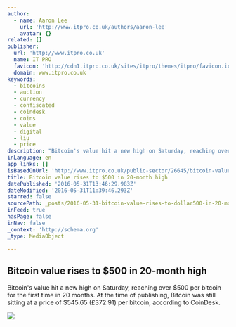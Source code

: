 ```yaml
---
author:
  - name: Aaron Lee
    url: 'http://www.itpro.co.uk/authors/aaron-lee'
    avatar: {}
related: []
publisher:
  url: 'http://www.itpro.co.uk'
  name: IT PRO
  favicon: 'http://cdn1.itpro.co.uk/sites/itpro/themes/itpro/favicon.ico'
  domain: www.itpro.co.uk
keywords:
  - bitcoins
  - auction
  - currency
  - confiscated
  - coindesk
  - coins
  - value
  - digital
  - liu
  - price
description: "Bitcoin's value hit a new high on Saturday, reaching over $500 per bitcoin for the first time in 20 months. At the time of publishing, Bitcoin was still sitting at a price of $545.65 (£372.91) per bitcoin, according to CoinDesk."
inLanguage: en
app_links: []
isBasedOnUrl: 'http://www.itpro.co.uk/public-sector/26645/bitcoin-value-rises-to-500-in-20-month-high'
title: Bitcoin value rises to $500 in 20-month high
datePublished: '2016-05-31T13:46:29.983Z'
dateModified: '2016-05-31T11:39:46.293Z'
starred: false
sourcePath: _posts/2016-05-31-bitcoin-value-rises-to-dollar500-in-20-month-high.md
inFeed: true
hasPage: false
inNav: false
_context: 'http://schema.org'
_type: MediaObject

---
```

<article style=""><h1>Bitcoin value rises to $500 in 20-month high</h1><p>Bitcoin's value hit a new high on Saturday, reaching over $500 per bitcoin for the first time in 20 months. At the time of publishing, Bitcoin was still sitting at a price of $545.65 (£372.91) per bitcoin, according to CoinDesk.</p><img src="http://cdn1.itpro.co.uk/sites/itpro/files/3/14//bitcoin-it-pro.jpg" /></article>